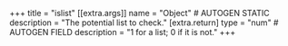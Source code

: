 +++
title = "islist"
[[extra.args]]
name = "Object" # AUTOGEN STATIC
description = "The potential list to check."
[extra.return]
type = "num" # AUTOGEN FIELD
description = "1 for a list; 0 if it is not."
+++
